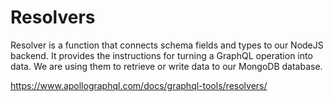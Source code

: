 # Resolvers

Resolver is a function that connects schema fields and types to our NodeJS backend. It provides the instructions for turning a GraphQL operation into data. We are using them to retrieve or write data to our MongoDB database.

https://www.apollographql.com/docs/graphql-tools/resolvers/
